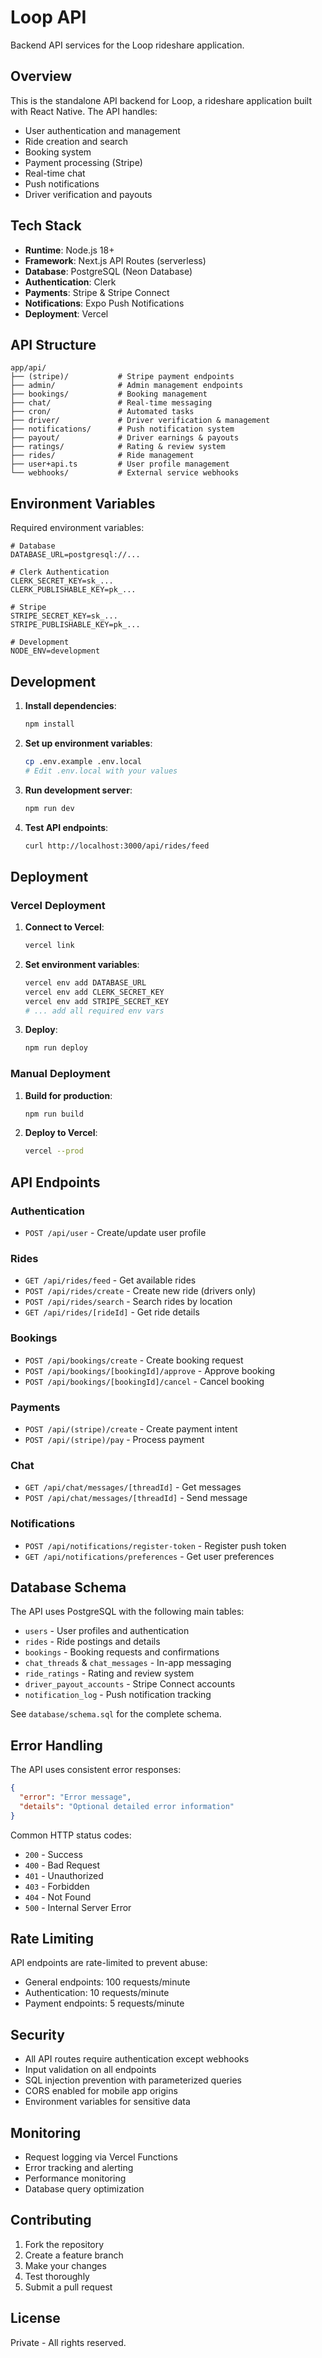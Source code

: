 # Loop API

Backend API services for the Loop rideshare application.

## Overview

This is the standalone API backend for Loop, a rideshare application built with React Native. The API handles:

- User authentication and management
- Ride creation and search
- Booking system
- Payment processing (Stripe)
- Real-time chat
- Push notifications
- Driver verification and payouts

## Tech Stack

- **Runtime**: Node.js 18+
- **Framework**: Next.js API Routes (serverless)
- **Database**: PostgreSQL (Neon Database)
- **Authentication**: Clerk
- **Payments**: Stripe & Stripe Connect
- **Notifications**: Expo Push Notifications
- **Deployment**: Vercel

## API Structure

```
app/api/
├── (stripe)/           # Stripe payment endpoints
├── admin/              # Admin management endpoints
├── bookings/           # Booking management
├── chat/               # Real-time messaging
├── cron/               # Automated tasks
├── driver/             # Driver verification & management
├── notifications/      # Push notification system
├── payout/             # Driver earnings & payouts
├── ratings/            # Rating & review system
├── rides/              # Ride management
├── user+api.ts         # User profile management
└── webhooks/           # External service webhooks
```

## Environment Variables

Required environment variables:

```env
# Database
DATABASE_URL=postgresql://...

# Clerk Authentication
CLERK_SECRET_KEY=sk_...
CLERK_PUBLISHABLE_KEY=pk_...

# Stripe
STRIPE_SECRET_KEY=sk_...
STRIPE_PUBLISHABLE_KEY=pk_...

# Development
NODE_ENV=development
```

## Development

1. **Install dependencies**:
   ```bash
   npm install
   ```

2. **Set up environment variables**:
   ```bash
   cp .env.example .env.local
   # Edit .env.local with your values
   ```

3. **Run development server**:
   ```bash
   npm run dev
   ```

4. **Test API endpoints**:
   ```bash
   curl http://localhost:3000/api/rides/feed
   ```

## Deployment

### Vercel Deployment

1. **Connect to Vercel**:
   ```bash
   vercel link
   ```

2. **Set environment variables**:
   ```bash
   vercel env add DATABASE_URL
   vercel env add CLERK_SECRET_KEY
   vercel env add STRIPE_SECRET_KEY
   # ... add all required env vars
   ```

3. **Deploy**:
   ```bash
   npm run deploy
   ```

### Manual Deployment

1. **Build for production**:
   ```bash
   npm run build
   ```

2. **Deploy to Vercel**:
   ```bash
   vercel --prod
   ```

## API Endpoints

### Authentication
- `POST /api/user` - Create/update user profile

### Rides
- `GET /api/rides/feed` - Get available rides
- `POST /api/rides/create` - Create new ride (drivers only)
- `POST /api/rides/search` - Search rides by location
- `GET /api/rides/[rideId]` - Get ride details

### Bookings
- `POST /api/bookings/create` - Create booking request
- `POST /api/bookings/[bookingId]/approve` - Approve booking
- `POST /api/bookings/[bookingId]/cancel` - Cancel booking

### Payments
- `POST /api/(stripe)/create` - Create payment intent
- `POST /api/(stripe)/pay` - Process payment

### Chat
- `GET /api/chat/messages/[threadId]` - Get messages
- `POST /api/chat/messages/[threadId]` - Send message

### Notifications
- `POST /api/notifications/register-token` - Register push token
- `GET /api/notifications/preferences` - Get user preferences

## Database Schema

The API uses PostgreSQL with the following main tables:

- `users` - User profiles and authentication
- `rides` - Ride postings and details
- `bookings` - Booking requests and confirmations
- `chat_threads` & `chat_messages` - In-app messaging
- `ride_ratings` - Rating and review system
- `driver_payout_accounts` - Stripe Connect accounts
- `notification_log` - Push notification tracking

See `database/schema.sql` for the complete schema.

## Error Handling

The API uses consistent error responses:

```json
{
  "error": "Error message",
  "details": "Optional detailed error information"
}
```

Common HTTP status codes:
- `200` - Success
- `400` - Bad Request
- `401` - Unauthorized
- `403` - Forbidden
- `404` - Not Found
- `500` - Internal Server Error

## Rate Limiting

API endpoints are rate-limited to prevent abuse:
- General endpoints: 100 requests/minute
- Authentication: 10 requests/minute
- Payment endpoints: 5 requests/minute

## Security

- All API routes require authentication except webhooks
- Input validation on all endpoints
- SQL injection prevention with parameterized queries
- CORS enabled for mobile app origins
- Environment variables for sensitive data

## Monitoring

- Request logging via Vercel Functions
- Error tracking and alerting
- Performance monitoring
- Database query optimization

## Contributing

1. Fork the repository
2. Create a feature branch
3. Make your changes
4. Test thoroughly
5. Submit a pull request

## License

Private - All rights reserved.